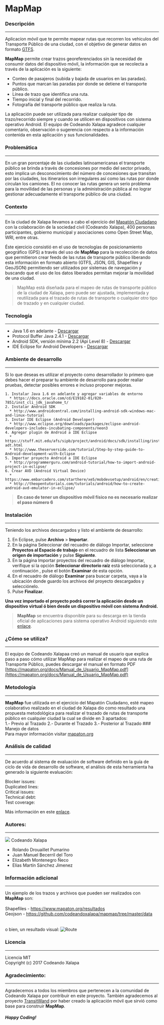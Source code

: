 # MapMap
### Descripción
---
Aplicacíon móvil que te permite mapear rutas que recorren los vehiculos del Transporte Público de una ciudad, con el objetivo de generar datos en formato <a href="https://developers.google.com/transit/gtfs/" target="_blank">GTFS</a>. 

<strong>MapMap</strong> permite crear trazos georeferenciados sin la necesidad de consumir datos del dispositivo móvil, la información que se recolecta a través de la aplicación es la siguiente:
- Conteo de pasajeros (subida y bajada de usuarios en las paradas).
- Puntos que marcan las paradas por donde se detiene el transporte público.
- Línea de trazo que identifica una ruta.
- Tiempo inicial y final del recorrido.
- Fotografía del transporte público que realiza la ruta.

La aplicación puede ser utilizada para realizar cualquier tipo de trazo/recorrido siempre y cuando se utilicen en dispositivos con sistema operativo Android. El equipo de Codeando Xalapa agradece cualquier comentario, observación o sugerencia con respecto a la información contenida en esta aplicación y sus funcionalidades.


### Problemática
---
En un gran porcentaje de las ciudades latinoamericanas el transporte público se brinda a través de concesiones por medio del sector privado, esto implica un desconocimiento del número de concesiones que transitan por las ciudades, los itinerarios son irregulares así como las rutas por donde circulan los camiones. El no conocer las rutas genera un serio problema para la movilidad de las personas y la administración pública al no lograr gestionar adecuadamente el transporte público de una ciudad.


### Contexto
---
En la ciudad de Xalapa llevamos a cabo el ejercicio del <a href="https://mapaton.org" target="_blank">Mapatón Ciudadano</a> con la colaboración de la sociedad civil (Codeando Xalapa), 400 personas participantes, gobierno municipal y asociaciones como Open Street Map, WRI, entre otras. 

Éste ejercicio consistió en el uso de tecnologías de posicionamiento geográfico (GPS) a través del uso de <strong>MapMap</strong> para la recolección de datos que permitieron crear feeds de las rutas de transporte público liberando esta información en formato abierto (GTFS, JSON, GIS, Shapefiles y GeoJSON) permitiendo ser utilizados por sistemas de navegación y buscando que el uso de los datos liberados permitan mejorar la movilidad de una ciudad. 
> MapMap está diseñada para el mapeo de rutas de transporte público de la ciudad de Xalapa, pero puede ser ajustada, implementada y reutilizada para el trazado de rutas de transporte o cualquier otro tipo de trazado y en cualquier ciudad.


### Tecnología
---
* Java 1.6 en adelante - [Descargar](http://www.oracle.com/technetwork/es/java/javase/downloads/index.html)
* Protocol Buffer Java 2.4.1 - [Descargar](https://github.com/google/protobuf/releases/tag/v2.4.1) 
* Android SDK, versión mínima 2.2 (Api Level 8) - [Descargar](https://developer.android.com/studio/index.html)
* IDE Eclipse for Android Developers - [Descargar](http://www.eclipse.org/downloads/packages/eclipse-android-developers-includes-incubating-components/neon3) 


### Ambiente de desarrollo
---
Si lo que deseas es utilizar el proyecto como desarrollador lo primero que debes hacer el preparar tu ambiente de desarrollo para poder realiar pruebas, detectar posibles errores e incluso proponer mejoras.
```
1. Instalar Java 1.6 en adelante y agregar variables de entorno
  * https://docs.oracle.com/cd/E19182-01/820-7851/inst_cli_jdk_javahome_t/
2. Instalar Android SDK
  * http://www.androidcentral.com/installing-android-sdk-windows-mac-and-linux-tutorial
3. Instar IDE Eclipse (Android Developer)
  * http://www.eclipse.org/downloads/packages/eclipse-android-developers-includes-incubating-components/neon3
4. Agregar plugin de Android a IDE Eclipse
  * https://stuff.mit.edu/afs/sipb/project/android/docs/sdk/installing/installing-adt.html
  * http://www.theserverside.com/tutorial/Step-by-step-guide-to-Android-development-with-Eclipse
5. Importar proyecto Android a IDE Eclipse
  * http://programmerguru.com/android-tutorial/how-to-import-android-project-in-eclipse/
6. Crear AVD (Android Virtual Device)
  * https://www.embarcadero.com/starthere/xe5/mobdevsetup/android/en/creating_an_android_emulator.html
  * http://theopentutorials.com/tutorials/android/how-to-create-android-avd-emulator-in-eclipse/
```
> **En caso de tener un dispositivo móvil físico no es necesario realizar el paso número 6**


### Instalación
---
Teniendo los archivos descargados y listo el ambiente de desarrollo:<br>
1) En Eclipse, pulse <strong>Archivo</strong> > <strong>Importar</strong>.
2) En la página Seleccionar del recuadro de diálogo Importar, seleccione <strong>Proyectos al Espacio de trabajo</strong> en el recuadro de lista <strong>Seleccionar un origen de importación</strong> y pulse <strong>Siguiente</strong>.
3) En la página Importar proyectos del recuadro de diálogo Importar, verifique si la opción <strong>Seleccionar directorio raíz</strong> está seleccionada y, a continuación , pulse el botón <strong>Examinar</strong> de esta opción.
4) En el recuadro de diálogo <strong>Examinar</strong> para buscar carpeta, vaya a la ubicación donde guardo los archivos del proyecto descargados y selecciónelo.
5) Pulse <strong>Finalizar</strong>.

**Una vez importado el proyecto podrá correr la aplicación desde un dispositivo virtual ó bien desde un dispositivo móvil con sistema Android.**

> <strong>MapMap</strong> se encuentra disponible para su descarga en la tienda oficial de aplicaciones para sistema operativo Android siguiendo este <a href="https://play.google.com/store/apps/details?id=org.codeandoxalapa.mapmap&hl=es" target="_blank">enlace</a>.

### ¿Cómo se utiliza?
---
El equipo de Codeando Xalapaa creó un manual de usuario que explica paso a paso cómo utilizar MapMap para realizar el mapeo de una ruta de Transporte Público, puedes descargar el manual en formato PDF
[https://mapaton.org/docs/Manual_de_Usuario_MapMap.pdf](https://mapaton.org/docs/Manual_de_Usuario_MapMap.pdf) 


### Metodología
---
<strong>MapMap</strong> fue utilizada en el ejercicio del Mapatón Ciudadano, esté mapeo colaborativo realizado en el ciudad de Xalapa dio como resultado una propuesta metodológica para realizar el trazado de rutas de transporte público en cualquier ciudad la cual se divide en 3 apartados:
<br>
1.- Previo al Trazado
2.- Durante el Trazado
3.- Posterior al Trazado ### Manejo de datos
<br>
Para mayor información visitar <a href="https://mapaton.org">mapaton.org</a>

### Análisis de calidad
---
De acuerdo al sistema de evaluación de software definido en la guía de ciclo de vida de desarrollo de software, el análisis de esta herramienta ha generado la siguiente evaluación:

Blocker issues: <br>
Duplicated lines: <br>
Critical issues: <br>
Technical debt: <br>
Test coverage: <br>

Más información en este <a href="https://el-bid.github.io/software-life-cycle-guide/delivery/evaluation-matrix/">enlace</a>.


### Autores:
---
[![](https://mapaton.org/images/small-logo-codeandoxalapa-readme.png)](https://github.com/codeandoxalapa) Codeando Xalapa
* Rolando Drouaillet Pumarino
* Juan Manuel Becerril del Toro
* Elizabeth Montenegro Ñeco
* Elías Martín Sánchez Jímenez


### Información adicional
---
Un ejemplo de los trazos y archivos que pueden ser realizados con <strong>MapMap</strong> son:<br><br>
Shapefiles - https://www.mapaton.org/resultados <br>
Geojson - https://github.com/codeandoxalapa/mapmap/tree/master/data <br>
<br><br>
o bien, un resultado visual: 
<img src="https://mapaton.org/images/ejemplo_route.png" with="100%" title="Route" />


### Licencia
---
Licencia MIT <br>
Copyright (c) 2017 Codeando Xalapa


### Agradecimiento:
---
Agradecemos a todos los miembros que pertenecen a la comunidad de Codeando Xalapa por contribuir en este proyecto. También agradecemos al proyecto [TransitWand](https://github.com/conveyal/transit-wand) por haber creado la aplicación móvil que sirvió como base para construir <strong>MapMap</strong>.

#### <i>Happy Coding!</i>
